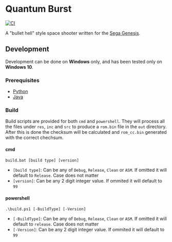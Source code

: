 # Quantum Burst

[![CI][CI Badge]][CI Workflows]

A "bullet hell" style space shooter written for the [Sega Genesis].

## Development

Development can be done on **Windows** only, and has been tested only on
**Windows 10**.

### Prerequisites

- [Python](https://www.python.org/downloads/windows)
- [Java](https://java.com/en/download/manual.jsp)

### Build

Build scripts are provided for both `cmd` and `powershell`. They will process
all the files under `res`, `inc` and `src` to produce a `rom.bin` file in the
`out` directory. After this is done the checksum will be calculated and
`rom_cc.bin` generated with the correct chechsum.

#### cmd

```cmd
build.bat [build type] [version]
```

- `[build type]`: Can be any of `Debug`, `Release`, `Clean` or `ASM`. If omitted
it will default to `Release`. Case does not matter
- `[version]`: Can be any 2 digit integer value. If ommited it will default to
`99`

#### powershell

```pwsh
.\build.ps1 [-BuildType] [-Version]
```

- `[-BuildType]`: Can be any of `Debug`, `Release`, `Clean` or `ASM`. If omitted
it will default to `release`. Case does not matter
- `[-Version]`: Can be any 2 digit integer value. If ommited it will default to
`99`

<!-- links -->
[CI Badge]: https://github.com/devpow112/quantum-burst/actions/workflows/ci.yml/badge.svg?branch=main
[CI Workflows]: https://github.com/devpow112/quantum-burst/actions/workflows/ci.yml
[Sega Genesis]: https://en.wikipedia.org/wiki/Sega_Genesis
